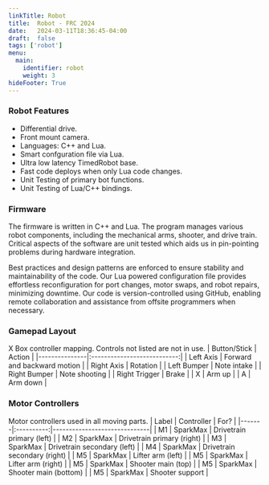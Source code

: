 ```yaml
---
linkTitle: Robot
title:  Robot - FRC 2024
date:   2024-03-11T18:36:45-04:00
draft:  false
tags: ['robot']
menu:
  main:
    identifier: robot
    weight: 3
hideFooter: True
---
```


### Robot Features
* Differential drive.
* Front mount camera.
* Languages: C++ and Lua.
* Smart confguration file via Lua.
* Ultra low latency TimedRobot base.
* Fast code deploys when only Lua code changes.
* Unit Testing of primary bot functions.
* Unit Testing of Lua/C++ bindings.

### Firmware
The firmware is written in C++ and Lua. The program manages various robot components, including the mechanical arms, shooter, and drive train.  Critical aspects of the software are unit tested which aids us in pin-pointing problems during hardware integration.

Best practices and design patterns are enforced to ensure stability and maintainability of the code. Our Lua powered configuration file provides effortless reconfiguration for port changes, motor swaps, and robot repairs, minimizing downtime.  Our code is version-controlled using GitHub, enabling remote collaboration and assistance from offsite programmers when necessary.

### Gamepad Layout
X Box controller mapping.  Controls not listed are not in use.
|  Button/Stick |             Action          |
|---------------|:---------------------------:|
| Left Axis     | Forward and backward motion |
| Right Axis    | Rotation                    |
| Left Bumper   | Note intake                 |
| Right Bumper  | Note shooting               |
| Right Trigger | Brake                       |
| X             | Arm up                      |
| A             | Arm down                    |

### Motor Controllers
Motor controllers used in all moving parts.
| Label | Controller | For?                         |
|-------|:----------:|------------------------------|
| M1    | SparkMax   | Drivetrain primary (left)    |
| M2    | SparkMax   | Drivetrain primary (right)   |
| M3    | SparkMax   | Drivetrain secondary (left)  |
| M4    | SparkMax   | Drivetrain secondary (right) |
| M5    | SparkMax   | Lifter arm (left)            |
| M5    | SparkMax   | Lifter arm (right)           |
| M5    | SparkMax   | Shooter main (top)           |
| M5    | SparkMax   | Shooter main (bottom)        |
| M5    | SparkMax   | Shooter support              |
